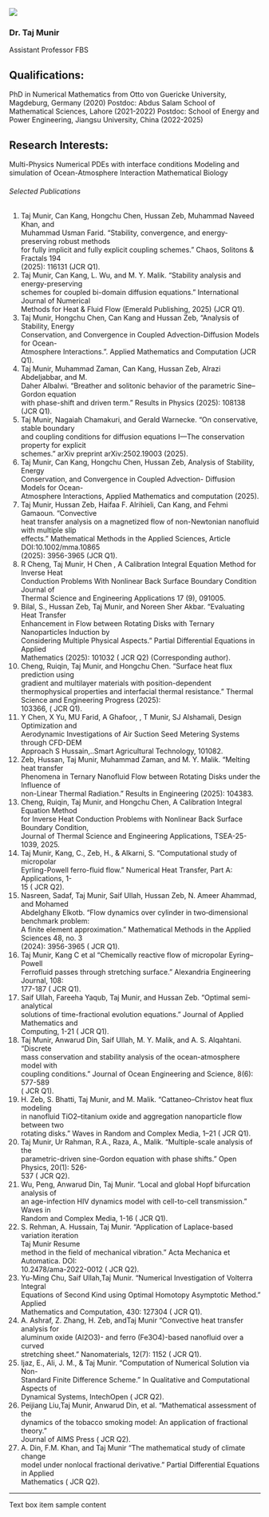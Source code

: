 [![](https://giki.edu.pk/wp-content/uploads/2019/11/Taj_profilepicture2-500x500.jpeg)](https://giki.edu.pk/wp-content/uploads/2019/11/Taj_profilepicture2.jpeg)
### Dr. Taj Munir
Assistant Professor FBS
## Qualifications:
PhD in Numerical Mathematics from Otto von Guericke University, Magdeburg, Germany (2020)
Postdoc: Abdus Salam School of Mathematical Sciences, Lahore (2021-2022)
Postdoc: School of Energy and Power Engineering, Jiangsu University, China (2022-2025)
## Research Interests:
Multi-Physics Numerical PDEs with interface conditions
Modeling and simulation of Ocean-Atmosphere Interaction
Mathematical Biology
###### Selected Publications
1. Taj Munir, Can Kang, Hongchu Chen, Hussan Zeb, Muhammad Naveed Khan, and   
Muhammad Usman Farid. “Stability, convergence, and energy-preserving robust methods   
for fully implicit and fully explicit coupling schemes.” Chaos, Solitons & Fractals 194   
(2025): 116131 (JCR Q1).   
2. Taj Munir, Can Kang, L. Wu, and M. Y. Malik. “Stability analysis and energy-preserving   
schemes for coupled bi-domain diffusion equations.” International Journal of Numerical   
Methods for Heat & Fluid Flow (Emerald Publishing, 2025) (JCR Q1).   
3. Taj Munir, Hongchu Chen, Can Kang and Hussan Zeb, “Analysis of Stability, Energy   
Conservation, and Convergence in Coupled Advection-Diffusion Models for Ocean-   
Atmosphere Interactions.”. Applied Mathematics and Computation (JCR Q1).   
4. Taj Munir, Muhammad Zaman, Can Kang, Hussan Zeb, Alrazi Abdeljabbar, and M.   
Daher Albalwi. “Breather and solitonic behavior of the parametric Sine–Gordon equation   
with phase-shift and driven term.” Results in Physics (2025): 108138 (JCR Q1).   
5. Taj Munir, Nagaiah Chamakuri, and Gerald Warnecke. “On conservative, stable boundary   
and coupling conditions for diffusion equations I—The conservation property for explicit   
schemes.” arXiv preprint arXiv:2502.19003 (2025).   
6. Taj Munir, Can Kang, Hongchu Chen, Hussan Zeb, Analysis of Stability, Energy   
Conservation, and Convergence in Coupled Advection- Diffusion Models for Ocean-   
Atmosphere Interactions, Applied Mathematics and computation (2025).   
7. Taj Munir, Hussan Zeb, Haifaa F. Alrihieli, Can Kang, and Fehmi Gamaoun. “Convective   
heat transfer analysis on a magnetized flow of non-Newtonian nanofluid with multiple slip   
effects.” Mathematical Methods in the Applied Sciences, Article DOI:10.1002/mma.10865   
(2025): 3956-3965 (JCR Q1).   
8. R Cheng, Taj Munir, H Chen , A Calibration Integral Equation Method for Inverse Heat   
Conduction Problems With Nonlinear Back Surface Boundary Condition Journal of   
Thermal Science and Engineering Applications 17 (9), 091005.   
9. Bilal, S., Hussan Zeb, Taj Munir, and Noreen Sher Akbar. “Evaluating Heat Transfer   
Enhancement in Flow between Rotating Disks with Ternary Nanoparticles Induction by   
Considering Multiple Physical Aspects.” Partial Differential Equations in Applied   
Mathematics (2025): 101032 ( JCR Q2) (Corresponding author).   
10. Cheng, Ruiqin, Taj Munir, and Hongchu Chen. “Surface heat flux prediction using   
gradient and multilayer materials with position-dependent thermophysical properties and
interfacial thermal resistance.” Thermal Science and Engineering Progress (2025):   
103366, ( JCR Q1).   
11. Y Chen, X Yu, MU Farid, A Ghafoor, , T Munir, SJ Alshamali, Design Optimization and   
Aerodynamic Investigations of Air Suction Seed Metering Systems through CFD-DEM   
Approach S Hussain,..Smart Agricultural Technology, 101082.   
12. Zeb, Hussan, Taj Munir, Muhammad Zaman, and M. Y. Malik. “Melting heat transfer   
Phenomena in Ternary Nanofluid Flow between Rotating Disks under the Influence of   
non-Linear Thermal Radiation.” Results in Engineering (2025): 104383.   
13. Cheng, Ruiqin, Taj Munir, and Hongchu Chen, A Calibration Integral Equation Method   
for Inverse Heat Conduction Problems with Nonlinear Back Surface Boundary Condition,   
Journal of Thermal Science and Engineering Applications, TSEA-25-1039, 2025.   
14. Taj Munir, Kang, C., Zeb, H., & Alkarni, S. “Computational study of micropolar   
Eyrling-Powell ferro-fluid flow.” Numerical Heat Transfer, Part A: Applications, 1-   
15 ( JCR Q2).   
15. Nasreen, Sadaf, Taj Munir, Saif Ullah, Hussan Zeb, N. Ameer Ahammad, and Mohamed   
Abdelghany Elkotb. “Flow dynamics over cylinder in two‐dimensional benchmark problem:   
A finite element approximation.” Mathematical Methods in the Applied Sciences 48, no. 3   
(2024): 3956-3965 ( JCR Q1).   
16. Taj Munir, Kang C et al “Chemically reactive flow of micropolar Eyring–Powell   
Ferrofluid passes through stretching surface.” Alexandria Engineering Journal, 108:   
177-187 ( JCR Q1).   
17. Saif Ullah, Fareeha Yaqub, Taj Munir, and Hussan Zeb. “Optimal semi-analytical   
solutions of time-fractional evolution equations.” Journal of Applied Mathematics and   
Computing, 1-21 ( JCR Q1).   
18. Taj Munir, Anwarud Din, Saif Ullah, M. Y. Malik, and A. S. Alqahtani. “Discrete   
mass conservation and stability analysis of the ocean-atmosphere model with   
coupling conditions.” Journal of Ocean Engineering and Science, 8(6): 577-589   
( JCR Q1).   
19. H. Zeb, S. Bhatti, Taj Munir, and M. Malik. “Cattaneo–Christov heat flux modeling   
in nanofluid TiO2–titanium oxide and aggregation nanoparticle flow between two   
rotating disks.” Waves in Random and Complex Media, 1–21 ( JCR Q1).   
20. Taj Munir, Ur Rahman, R.A., Raza, A., Malik. “Multiple-scale analysis of the   
parametric-driven sine-Gordon equation with phase shifts.” Open Physics, 20(1): 526-   
537 ( JCR Q2).   
21. Wu, Peng, Anwarud Din, Taj Munir. “Local and global Hopf bifurcation analysis of   
an age-infection HIV dynamics model with cell-to-cell transmission.” Waves in   
Random and Complex Media, 1-16 ( JCR Q1).   
22. S. Rehman, A. Hussain, Taj Munir. “Application of Laplace-based variation iteration   
Taj Munir Resume   
method in the field of mechanical vibration.” Acta Mechanica et Automatica. DOI:   
10.2478/ama-2022-0012 ( JCR Q2).   
23. Yu-Ming Chu, Saif Ullah,Taj Munir. “Numerical Investigation of Volterra Integral   
Equations of Second Kind using Optimal Homotopy Asymptotic Method.” Applied   
Mathematics and Computation, 430: 127304 ( JCR Q1).   
24. A. Ashraf, Z. Zhang, H. Zeb, andTaj Munir “Convective heat transfer analysis for   
aluminum oxide (Al2O3)- and ferro (Fe3O4)-based nanofluid over a curved   
stretching sheet.” Nanomaterials, 12(7): 1152 ( JCR Q1).   
25. Ijaz, E., Ali, J. M., & Taj Munir. “Computation of Numerical Solution via Non-   
Standard Finite Difference Scheme.” In Qualitative and Computational Aspects of   
Dynamical Systems, IntechOpen ( JCR Q2).   
26. Peijiang Liu,Taj Munir, Anwarud Din, et al. “Mathematical assessment of the   
dynamics of the tobacco smoking model: An application of fractional theory.”   
Journal of AIMS Press ( JCR Q2).   
27. A. Din, F.M. Khan, and Taj Munir “The mathematical study of climate change   
model under nonlocal fractional derivative.” Partial Differential Equations in Applied   
Mathematics ( JCR Q2). 
* * *
Text box item sample content
